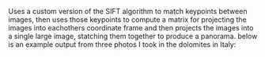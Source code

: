 Uses a custom version of the SIFT algorithm to match keypoints between images, then uses those keypoints to compute a matrix for projecting the images into eachothers coordinate frame and then projects the images into a single large image, statching them together to produce a panorama. below is an example output from three photos I took in the dolomites in Italy: